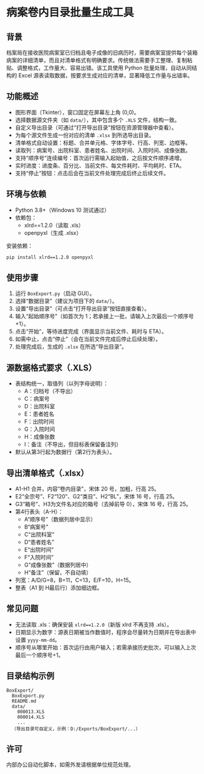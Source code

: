 <!--
 * @FilePath     : /BoxExport/README.md
 * @Description  :  
 * @Author       : BNDou
 * @Date         : 2025-10-28 22:06:47
 * @LastEditTime : 2025-10-28 23:20:14
-->

# 病案卷内目录批量生成工具

## 背景
档案局在接收医院病案室已归档且电子成像的旧病历时，需要病案室提供每个装箱病案的详细清单，而且对清单格式有明确要求。传统做法需要手工整理、复制粘贴、调整格式，工作量大、容易出错。该工具使用 Python 批量处理，自动从同结构的 Excel 源表读取数据，按要求生成对应的清单，显著降低工作量与出错率。

## 功能概述
- 图形界面（Tkinter），窗口固定在屏幕左上角 (0,0)。
- 选择数据源文件夹（如 `data/`），其中包含多个 `.XLS` 文件，结构一致。
- 自定义导出目录（可通过“打开导出目录”按钮在资源管理器中查看）。
- 为每个源文件生成一份对应的清单 `.xlsx` 到所选导出目录。
- 清单格式自动设置：标题、合并单元格、字体字号、行高、列宽、边框等。
- 读取列：病案号、出院科室、患者姓名、出院时间、入院时间、成像张数。
- 支持“顺序号”连续编号：首次运行需输入起始值，之后按文件顺序递增。
- 实时进度：进度条、百分比、当前文件、每文件耗时、平均耗时、ETA。
- 支持“停止”按钮：点击后会在当前文件处理完成后终止后续文件。

## 环境与依赖
- Python 3.8+（Windows 10 测试通过）
- 依赖包：
  - xlrd==1.2.0（读取 .xls）
  - openpyxl（生成 .xlsx）

安装依赖：
```bash
pip install xlrd==1.2.0 openpyxl
```

## 使用步骤
1. 运行 `BoxExport.py`（启动 GUI）。
2. 选择“数据目录”（建议为项目下的 `data/`）。
3. 设置“导出目录”（可点击“打开导出目录”按钮直接查看）。
4. 输入“起始顺序号”（如首次为 1；若承接上一批，请输入上次最后一个顺序号+1）。
5. 点击“开始”，等待进度完成（界面显示当前文件、耗时与 ETA）。
6. 如需中止，点击“停止”（会在当前文件完成后停止后续处理）。
7. 处理完成后，生成的 `.xlsx` 在所选“导出目录”。

## 源数据格式要求（.XLS）
- 表结构统一，取值列（以列字母说明）：
  - A：归档号（不导出）
  - C：病案号
  - D：出院科室
  - E：患者姓名
  - F：出院时间
  - G：入院时间
  - H：成像张数
  - I：备注（不导出，但目标表保留备注列）
- 默认从第3行起为数据行（第2行为表头）。

## 导出清单格式（.xlsx）
- A1-H1 合并，内容“卷内目录”，宋体 20 号，加粗，行高 25。
- E2“全宗号”、F2“120”、G2“类目”、H2“BL”，宋体 16 号，行高 25。
- G3“箱号”、H3为文件名对应的箱号（去掉前导 0），宋体 16 号，行高 25。
- 第4行表头（A-H）：
  - A“顺序号”（数据列居中显示）
  - B“病案号”
  - C“出院科室”
  - D“患者姓名”
  - E“出院时间”
  - F“入院时间”
  - G“成像张数”（数据列居中）
  - H“备注”（保留，不自动填）
- 列宽：A/D/G=8，B=11，C=13，E/F=10，H=15。
- 整表（A1 到 H最后行）添加细边框。

## 常见问题
- 无法读取 .xls：确保安装 `xlrd==1.2.0`（新版 xlrd 不再支持 .xls）。
- 日期显示为数字：源表日期被当作数值时，程序会尽量转为日期并在导出表中设置 `yyyy-mm-dd`。
- 顺序号从哪里开始：首次运行由用户输入；若需承接历史批次，可以输入上次最后一个顺序号+1。

## 目录结构示例
```
BoxExport/
  BoxExport.py
  README.md
  data/
    000013.XLS
    000014.XLS
    ...
  （导出目录可自定义，示例：D:/Exports/BoxExport/...）
```

## 许可
内部办公自动化脚本，如需外发请根据单位规范处理。

